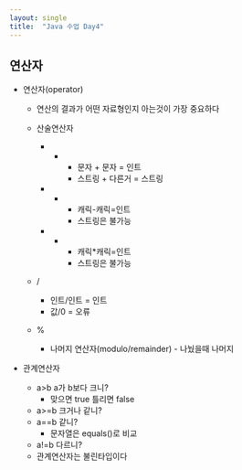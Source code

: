 ```yaml
---
layout: single
title:  "Java 수업 Day4"
---
```

## 연산자

* 연산자(operator)
	* 연산의 결과가 어떤 자료형인지 아는것이 가장 중요하다
	* 산술연산자
		* +
			* 문자 + 문자 = 인트
			* 스트링 + 다른거 = 스트링

		* -
			* 캐릭-캐릭=인트
			* 스트링은 불가능

		* *
			* 캐릭*캐릭=인트
			* 스트링은 불가능

    * / 
      * 인트/인트 = 인트
      * 값/0 = 오류

    * %
      * 나머지 연산자(modulo/remainder) - 나눴을때 나머지 

* 관계연산자
	* a>b a가 b보다 크니?
		* 맞으면 true 틀리면 false
	* a>=b 크거나 같니?
	* a==b 같니?
		* 문자열은 equals()로 비교
	* a!=b 다르니?
	* 관계연산자는 불린타입이다
